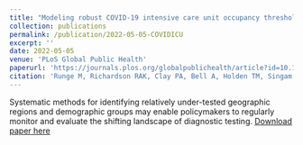 ```yaml
---
title: "Modeling robust COVID-19 intensive care unit occupancy thresholds for imposing mitigation to prevent exceeding capacities"
collection: publications
permalink: /publication/2022-05-05-COVIDICU
excerpt: ''
date: 2022-05-05
venue: 'PLoS Global Public Health'
paperurl: 'https://journals.plos.org/globalpublichealth/article?id=10.1371/journal.pgph.0000308'
citation: 'Runge M, Richardson RAK, Clay PA, Bell A, Holden TM, Singam M, et al. Modeling robust COVID-19 intensive care unit occupancy thresholds for imposing mitigation to prevent exceeding capacities. PLOS Global Public Health. 2022;2: e0000308. doi:10.1371/journal.pgph.0000308'  
---
```


Systematic methods for identifying relatively under-tested geographic regions and demographic groups may enable policymakers to regularly monitor and evaluate the shifting landscape of diagnostic testing.
[Download paper here](https://journals.plos.org/globalpublichealth/article?id=10.1371/journal.pgph.0000308)

